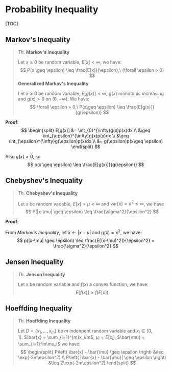 # Probability Inequality

[TOC]

## Markov's Inequality

> *Th.* **Markov's Inequality**
>
> Let $x\geq 0$ be random variable, $E[x] < \infty$, we have:
> $$
> P(x \geq \epsilon) \leq \frac{E[x]}{\epsilon},\ (\forall \epsilon > 0)
> $$
> **Generalized Markov's Inequality**
>
> Let $x\geq 0$ be random variable, $E[g(x)] < \infty$, $g(x)$ monotonic increasing and $g(x) > 0$ on $(0, +\infty)$. We have:
> $$
> \forall \epsilon > 0,\ P(x\geq \epsilon) \leq \frac{E[g(x)]}{g(\epsilon)}
> $$

**Proof**:
$$
\begin{split}
E[g(x)] &= \int_{0}^{\infty}g(x)p(x)dx \\
&\geq \int_{\epsilon}^{\infty}g(x)p(x)dx \\
&\geq \int_{\epsilon}^{\infty}g(\epsilon)p(x)dx \\
&= g(\epsilon)p(x\geq \epsilon)
\end{split}
$$

Also $g(x) >0$, so 
$$
p(x \geq \epsilon) \leq \frac{E[g(x)]}{g(\epsilon)}
$$


## Chebyshev's Inequality

> *Th.* **Chebyshev's Inequality**
>
> Let $x$ be random variable, $E[x] = \mu <\infty$ and $\text{var}[x] = \sigma^2 \leq\infty$, we have
> $$
> P(|x-\mu| \geq \epsilon) \leq \frac{\sigma^2}{\epsilon^2}
> $$

**Proof**:

From *Markov's Inequality*, let $x \leftarrow |x-\mu|$ and $g(x) = x^2$, we have:
$$
p(|x-\mu| \geq \epsilon) \leq \frac{E[(x-\mu)^2]}{\epsilon^2} = \frac{\sigma^2}{\epsilon^2}
$$

## Jensen Inequality

> *Th*. **Jenson Inequality**
>
> Let $x$ be random variable and $f(x)$ a convex function, we have:
> $$
> E[f(x)] \geq f(E[x])
> $$



## Hoeffding Inequality

> *Th.* **Hoeffding Inequality**
>
> Let $D = \{x_1, \dots, x_m\}$ be $m$ indenpent random variable and $x_i \in [0,1]$. $\bar{x} = \sum_{i=1}^{m}x_i/m$, $\mu_i = E[x_i]$, $\bar{\mu} = \sum_{i=1}^m\mu_i$ we have:
> $$
> \begin{split}
> P\left( \bar{x} - \bar{\mu} \geq \epsilon \right) &\leq \exp(-2m\epsilon^2) \\
> P\left( |\bar{x} - \bar{\mu}| \geq \epsilon \right) &\leq 2\exp(-2m\epsilon^2)
> \end{split}
> $$

